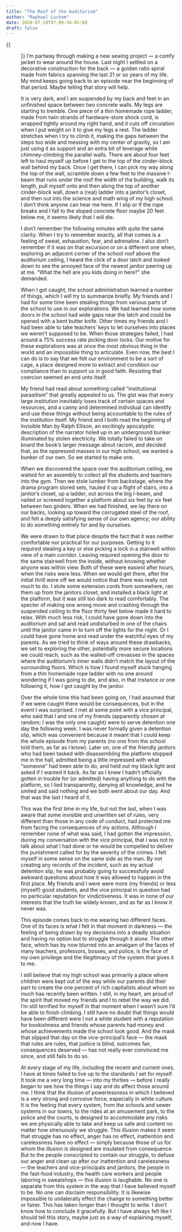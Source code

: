 ```yaml
---
title: "The Roof of the Auditorium"
author: "Raphael Luckom"
date: 2020-07-28T07:09:34-05:00
draft: false
---
```

{{<figure src="/img/spiral.jpeg" title="">}}
I’m partway through making a new sewing project — a comfy jacket to wear around the house. Last night I settled on a decorative construction for the back — a golden ratio spiral made from fabrics spanning the last 21 or so years of my life. My mind keeps going back to an episode near the beginning of that period. Maybe telling that story will help.

It is very dark, and I am suspended by my back and feet in an unfinished space between two concrete walls. My legs are starting to tremble. One piece of a thin homemade rope ladder, made from twin strands of hardware-store shock cord, is wrapped tightly around my right hand, and it cuts off circulation when I put weight on it to give my legs a rest. The ladder stretches when I try to climb it, making the gaps between the steps too wide and messing with my center of gravity, so I am just using it as support and an extra bit of leverage while chimney-climbing the parallel walls. There are about four feet left to haul myself up before I get to the top of the cinder-block wall behind my back. Once I get there, I can pick my way along the top of the wall, scramble down a few feet to the massive I-beam that runs under the roof the width of the building, walk its length, pull myself onto and then along the top of another cinder-block wall, down a (real) ladder into a janitor’s closet, and then out into the science and math wing of my high school. I don’t think anyone can hear me here. If I slip or if the rope breaks and I fall to the sloped concrete floor maybe 20 feet below me, it seems likely that I will die.

I don’t remember the following minutes with quite the same clarity. When I try to remember exactly, all that comes is a feeling of sweat, exhaustion, fear, and adrenaline. I also don’t remember if it was on that excursion or on a different one when, exploring an adjacent corner of the school roof above the auditorium ceiling, I heard the click of a door latch and looked down to see the annoyed face of the newest janitor peering up at me. “What the hell are you kids doing in here?” she demanded.

When I got caught, the school administration learned a number of things, which I will try to summarize briefly. My friends and I had for some time been stealing things from various parts of the school to use in our explorations. We had learned how some doors in the school had wide gaps near the latch and could be opened with a bent butter knife. Other times my friends and I had been able to take teachers’ keys to let ourselves into places we weren’t supposed to be. When those strategies failed, I had around a 75% success rate picking door locks. Our motive for these explorations was at once the most obvious thing in the world and an impossible thing to articulate. Even now, the best I can do is to say that we felt our environment to be a sort of cage, a place designed more to extract and condition our compliance than to support us in good faith. Resisting that coercion seemed an end unto itself.

My friend had read about something called “institutional parasitism” that greatly appealed to us. The gist was that every large institution inevitably loses track of certain spaces and resources, and a canny and determined individual can identify and use these things without being accountable to the rules of the institution itself. My friend and I both read the beginning of Invisible Man by Ralph Ellison, an excitingly apocalyptic description of the narrator holed up in an underground bunker illuminated by stolen electricity. We totally failed to take on board the book’s larger message about racism, and decided that, as the oppressed masses in our high school, we wanted a bunker of our own. So we started to make one.

When we discovered the space over the auditorium ceiling, we waited for an assembly to collect all the students and teachers into the gym. Then we stole lumber from backstage, where the drama program stored sets, hauled it up a flight of stairs, into a janitor’s closet, up a ladder, out across the big I-beam, and nailed or screwed together a platform about six feet by six feet between two girders. When we had finished, we lay there on our backs, looking up toward the corrugated steel of the roof, and felt a deeply satisfying sense of our own agency; our ability to do something entirely for and by ourselves.

We were drawn to that place despite the fact that it was neither comfortable nor practical for our purposes. Getting to it required stealing a key or else picking a lock in a stairwell within view of a main corridor. Leaving required opening the door to the same stairwell from the inside, without knowing whether anyone was within view. Both of these were easiest after hours, when the risks were less. When we would get there, after the initial thrill wore off we would notice that there was really not much to do. I stole some extension cords from somewhere, ran them up from the janitors closet, and installed a black light at the platform, but it was still too dark to read comfortably. The specter of making one wrong move and crashing through the suspended ceiling to the floor thirty feet below made it hard to relax. With much less risk, I could have gone down into the auditorium and sat and read undisturbed in one of the chairs until the janitor came in to turn off the lights for the night. Or I could have gone home and read under the watchful eyes of my parents. As we tried to think of ways around these drawbacks, we set to exploring the other, potentially more secure locations we could reach, such as the walled-off crevasses in the spaces where the auditorium’s inner walls didn’t match the layout of the surrounding floors. Which is how I found myself stuck hanging from a thin homemade rope ladder with no one around wondering if I was going to die, and also, in that instance or one following it, how I got caught by the janitor.

Over the whole time this had been going on, I had assumed that if we were caught there would be consequences, but in the event I was surprised. I met at some point with a vice principal, who said that I and one of my friends (apparently chosen at random; I was the only one caught) were to serve detention one day the following week. I was never formally given a detention slip, which was convenient because it meant that I could keep the whole episode from my parents (no one from the school told them, as far as I know). Later on, one of the friendly janitors who had been tasked with disassembling the platform stopped me in the hall, admitted being a little impressed with what “someone” had been able to do, and held out my black light and asked if I wanted it back. As far as I knew I hadn’t officially gotten in trouble for (or admitted) having anything to do with the platform, so I lied transparently, denying all knowledge, and he smiled and said nothing and we both went about our day. And that was the last I heard of it.

This was the first time in my life, but not the last, when I was aware that some invisible and unwritten set of rules, very different than those in any code of conduct, had protected me from facing the consequences of my actions. Although I remember none of what was said, I had gotten the impression, during my conversation with the vice principal, that I was not to talk about what I had done or he would be compelled to deliver the punishment called for by the severity of the crimes. I felt myself in some sense on the same side as the man. By not creating any records of the incident, such as my actual detention slip, he was probably going to successfully avoid awkward questions about how it was allowed to happen in the first place. My friends and I were were more (my friends) or less (myself) good students, and the vice principal in question had no particular reputation for vindictiveness. It was in none of our interests that the truth be widely known, and as far as I know it never was.

This episode comes back to me wearing two different faces. One of its faces is what I felt in that moment in darkness — the feeling of being drawn by my decisions into a deadly situation and having no option but to struggle through it alone. The other face, which has by now blurred into an amalgam of the faces of many teachers, professors, bosses, and police, is the face of my own privilege and the illegitimacy of the system that gives it to me.

I still believe that my high school was primarily a place where children were kept out of the way while our parents did their part to create the one percent of rich capitalists about whom so much has recently been written. I still, in my heart, am proud of the spirit that moved my friends and I to rebel the way we did. I’m still terrified for myself in that moment when I wasn’t sure I’d be able to finish climbing. I still have no doubt that things would have been different were I not a white student with a reputation for bookishness and friends whose parents had money and whose achievements made the school look good. And the mask that slipped that day on the vice-principal’s face — the mask that rules are rules, that justice is blind, outcomes fair, consequences deserved — has not really ever convinced me since, and still fails to do so.

At every stage of my life, including the recent and current ones, I have at times failed to live up to the standards I set for myself. It took me a very long time — into my thirties — before I really began to see how the things I say and do affect those around me. I think that the illusion of powerlessness in which I believed is a very strong and corrosive force, especially in white culture. It is the feeling that every system, from the schools and sewer systems in our towns, to the rides at an amusement park, to the police and the courts, is designed to accommodate any risks we are physically able to take and keep us safe and content no matter how strenuously we struggle. This illusion makes it seem that struggle has no effect, anger has no effect, inattention and carelessness have no effect — simply because those of us for whom the illusion is designed are insulated from consequence. But to the people conscripted to contain our struggle, to defuse our anger and clean up after our inattention and carelessness — the teachers and vice-principals and janitors, the people in the fast-food industry, the health care workers and people laboring in sweatshops — this illusion is laughable. No one is separate from this system in the way that I have believed myself to be. No one can disclaim responsibility. It is likewise impossible to unilaterally effect the change to something better or fairer.
This has taken longer than I thought to write. I don’t know how to conclude it gracefully. But I have always felt like I should tell this story, maybe just as a way of explaining myself, and now I have.
